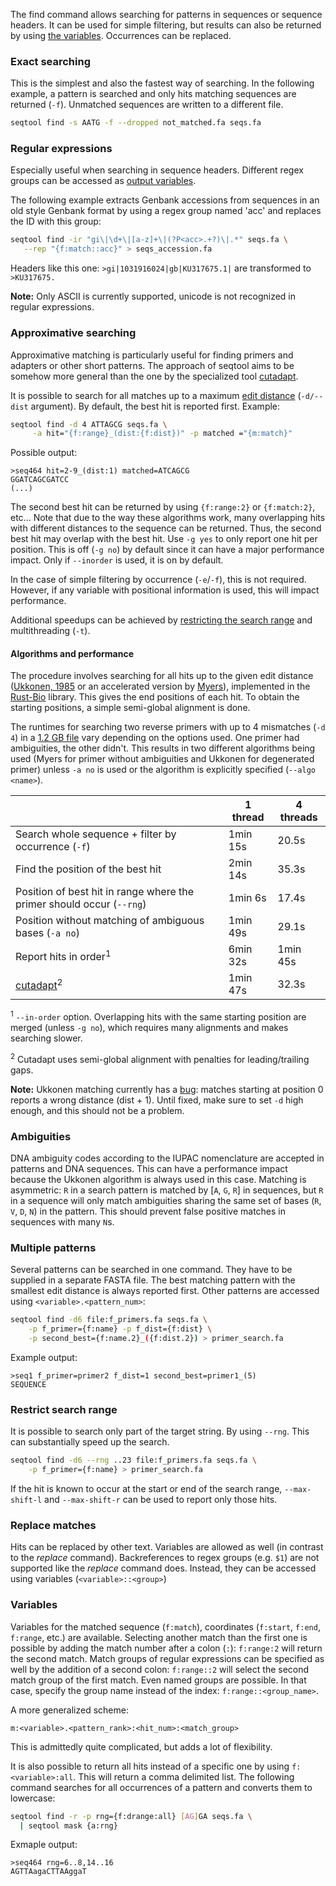The find command allows searching for patterns in sequences or sequence headers.
It can be used for simple filtering, but results can also be returned by
using [the variables](#variables). Occurrences can be replaced.


### Exact searching

This is the simplest and also the fastest way of searching.
In the following example, a pattern
is searched and only hits matching sequences are returned (`-f`).
Unmatched sequences are written to a different file.

```bash
seqtool find -s AATG -f --dropped not_matched.fa seqs.fa
```

### Regular expressions

Especially useful when searching in sequence headers. Different regex
groups can be accessed as [output variables](#variables).

The following example extracts Genbank accessions from sequences in an old style
Genbank format by using a regex group named 'acc' and replaces the ID with
this group:

```bash
seqtool find -ir "gi\|\d+\|[a-z]+\|(?P<acc>.+?)\|.*" seqs.fa \
   --rep "{f:match::acc}" > seqs_accession.fa
```

Headers like this one: `>gi|1031916024|gb|KU317675.1|` are transformed
to `>KU317675.`

**Note:** Only ASCII is currently supported, unicode is not recognized
in regular expressions.

### Approximative searching

Approximative matching is particularly useful for finding primers and
adapters or other short patterns.
The approach of seqtool aims to be somehow more general than
the one by the specialized tool [cutadapt](https://github.com/marcelm/cutadapt).

It is possible to search for all matches up to a maximum
[edit distance](https://en.wikipedia.org/wiki/Edit_distance)
(`-d/--dist` argument). By default, the best hit is reported first.
Example:

```bash
seqtool find -d 4 ATTAGCG seqs.fa \
     -a hit="{f:range}_(dist:{f:dist})" -p matched ="{m:match}"
```

Possible output:

```
>seq464 hit=2-9_(dist:1) matched=ATCAGCG
GGATCAGCGATCC
(...)
```

The second best hit can be returned by using `{f:range:2}` or `{f:match:2}`, etc...
Note that due to the way these algorithms work, many overlapping hits with different
distances to the sequence can be returned. Thus, the second best hit may overlap
with the best hit. Use `-g yes` to only report one hit per position. This is
off (`-g no`) by default since it can have a major performance impact. Only
if `--inorder` is used, it is on by default.

In the case of simple filtering by occurrence (`-e`/`-f`), this
is not required. However, if any variable with positional information is
used, this will impact performance.

Additional speedups can be achieved by [restricting the search range](#restrict_search_range) and multithreading (`-t`).

#### Algorithms and performance

The procedure involves searching for all hits up to the given edit distance
([Ukkonen, 1985](https://doi.org/10.1016/0196-6774(85)90023-9) or an accelerated
version by [Myers](https://doi.org/10.1145/316542.316550)), implemented in
the [Rust-Bio](http://rust-bio.github.io/)
library. This gives the end positions of each hit. To obtain the starting
positions, a simple semi-global alignment is done.

The runtimes for searching two reverse primers with up to 4 mismatches (`-d 4`)
in a [1.2 GB file](https://github.com/markschl/seqtool#performance)
vary depending on the options used. One primer had ambiguities, the other didn't.
This results in two different algorithms being used (Myers for primer without
ambiguities and Ukkonen for degenerated primer) unless `-a no` is used or the
algorithm is explicitly specified (`--algo <name>`).

|                                                         | 1 thread    | 4 threads   |
|---------------------------------------------------------|-------------|-------------|
| Search whole sequence + filter by occurrence (`-f`)     | 1min 15s    | 20.5s       |
| Find the position of the best hit                       | 2min 14s    | 35.3s       |
| Position of best hit in range where the primer should occur (`--rng`)| 1min 6s | 17.4s|
| Position without matching of ambiguous bases (`-a no`)  | 1min 49s    | 29.1s       |
| Report hits in order<sup>1</sup>                        | 6min 32s    | 1min 45s    |
| [cutadapt](https://github.com/marcelm/cutadapt)<sup>2</sup>| 1min 47s| 32.3s        |

<sup>1</sup> `--in-order` option. Overlapping hits with the same starting
position are merged (unless `-g no`), which requires many alignments and makes
searching slower.

<sup>2</sup> Cutadapt uses semi-global alignment with penalties for
leading/trailing gaps.

**Note:** Ukkonen matching currently has a [bug](https://github.com/rust-bio/rust-bio/issues/117):
matches starting at position 0 reports a wrong distance (dist + 1).
Until fixed, make sure to set `-d` high enough, and this should not be a problem.


### Ambiguities

DNA ambiguity codes according to the IUPAC nomenclature are accepted in patterns
and DNA sequences. This can have a performance impact because the Ukkonen
algorithm is always used in this case. Matching is asymmetric:
`R` in a search pattern is matched by [`A`, `G`, `R`] in sequences,
but `R` in a sequence will only match ambiguities sharing the same set of bases
(`R`, `V`, `D`, `N`) in the pattern. This should prevent false positive matches
in sequences with many `N`s.


### Multiple patterns

Several patterns can be searched in one command. They have to be supplied
in a separate FASTA file. The best matching pattern with the smallest edit
distance is always reported first. Other patterns are accessed using
`<variable>.<pattern_num>`:

```bash
seqtool find -d6 file:f_primers.fa seqs.fa \
    -p f_primer={f:name} -p f_dist={f:dist} \
    -p second_best={f:name.2}_({f:dist.2}) > primer_search.fa
```

Example output:

```
>seq1 f_primer=primer2 f_dist=1 second_best=primer1_(5)
SEQUENCE
```


### Restrict search range

It is possible to search only part of the target
string. By using `--rng`. This can substantially speed up the search.


```bash
seqtool find -d6 --rng ..23 file:f_primers.fa seqs.fa \
    -p f_primer={f:name} > primer_search.fa
```

If the hit is known to occur at the start or end of the
search range, `--max-shift-l` and `--max-shift-r` can be
used to report only those hits.

### Replace matches

Hits can be replaced by other text. Variables are allowed
as well (in contrast to the *replace* command). Backreferences to regex groups
(e.g. `$1`) are not supported like the _replace_
command does. Instead, they can be accessed using variables
(`<variable>::<group>`)

### Variables

Variables for the matched sequence (`f:match`), coordinates
(`f:start`, `f:end`, `f:range`, etc.) are available.
Selecting another match than the first one is possible by adding
the match number after a colon (`:`): `f:range:2` will return
the second match.
Match groups of regular expressions can be
specified as well by the addition of a second colon:
`f:range::2` will select the second match group of the first match.
Even named groups are possible. In that case, specify the group name
instead of the index: `f:range::<group_name>`.

A more generalized scheme:

`m:<variable>.<pattern_rank>:<hit_num>:<match_group>`

This is admittedly quite complicated, but adds a lot of flexibility.

It is also possible to return all hits instead of a specific one
by using `f:<variable>:all`. This will return a comma delimited list.
The following command searches for all occurrences of a pattern
and converts them to lowercase:

```bash
seqtool find -r -p rng={f:drange:all} [AG]GA seqs.fa \
  | seqtool mask {a:rng}
```

Exmaple output:

```
>seq464 rng=6..8,14..16
AGTTAagaCTTAAggaT
```
